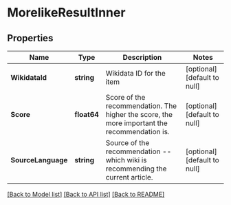 # MorelikeResultInner

## Properties
Name | Type | Description | Notes
------------ | ------------- | ------------- | -------------
**WikidataId** | **string** | Wikidata ID for the item | [optional] [default to null]
**Score** | **float64** | Score of the recommendation. The higher the score, the more important the recommendation is. | [optional] [default to null]
**SourceLanguage** | **string** | Source of the recommendation -- which wiki is recommending the current article. | [optional] [default to null]

[[Back to Model list]](../README.md#documentation-for-models) [[Back to API list]](../README.md#documentation-for-api-endpoints) [[Back to README]](../README.md)

